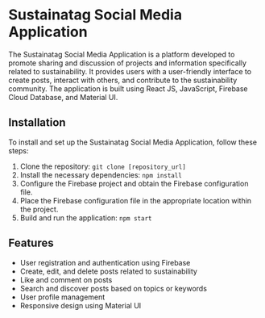# Sustainatag Social Media Application

The Sustainatag Social Media Application is a platform developed to promote sharing and discussion of projects and information specifically related to sustainability.
It provides users with a user-friendly interface to create posts, interact with others, and contribute to the sustainability community. 
The application is built using React JS, JavaScript, Firebase Cloud Database, and Material UI.

## Installation

To install and set up the Sustainatag Social Media Application, follow these steps:

1. Clone the repository: `git clone [repository_url]`
2. Install the necessary dependencies: `npm install`
3. Configure the Firebase project and obtain the Firebase configuration file.
4. Place the Firebase configuration file in the appropriate location within the project.
5. Build and run the application: `npm start`

## Features

- User registration and authentication using Firebase
- Create, edit, and delete posts related to sustainability
- Like and comment on posts
- Search and discover posts based on topics or keywords
- User profile management
- Responsive design using Material UI
